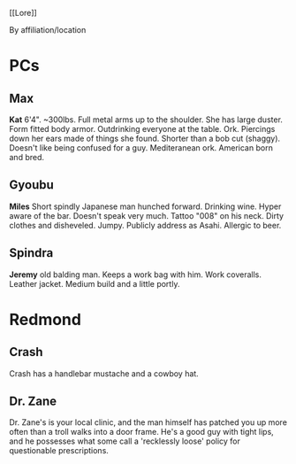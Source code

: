 [[Lore]]

By affiliation/location


# PCs
## Max
**Kat**
6'4". ~300lbs. Full metal arms up to the shoulder. She has large duster. Form fitted body armor. Outdrinking everyone at the table. Ork. Piercings down her ears made of things she found. Shorter than a bob cut (shaggy). Doesn't like being confused for a guy. Mediteranean ork. American born and bred.

## Gyoubu
**Miles**
Short spindly Japanese man hunched forward. Drinking wine. Hyper aware of the bar. Doesn't speak very much. Tattoo "008" on his neck. Dirty clothes and disheveled. Jumpy. Publicly address as Asahi. Allergic to beer.

## Spindra
**Jeremy**
old balding man. Keeps a work bag with him. Work coveralls. Leather jacket. Medium build and a little portly.

# Redmond
## Crash
Crash has a handlebar mustache and a cowboy hat.

## Dr. Zane
Dr. Zane's is your local clinic, and the man himself has patched you up more often than a troll walks into a door frame. He's a good guy with tight lips, and he possesses what some call a 'recklessly loose' policy for questionable prescriptions.
